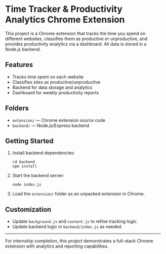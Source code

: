 # Time Tracker & Productivity Analytics Chrome Extension

This project is a Chrome extension that tracks the time you spend on different websites, classifies them as productive or unproductive, and provides productivity analytics via a dashboard. All data is stored in a Node.js backend.

## Features
- Tracks time spent on each website
- Classifies sites as productive/unproductive
- Backend for data storage and analytics
- Dashboard for weekly productivity reports

## Folders
- `extension/` — Chrome extension source code
- `backend/` — Node.js/Express backend

## Getting Started
1. Install backend dependencies:
   ```
   cd backend
   npm install
   ```
2. Start the backend server:
   ```
   node index.js
   ```
3. Load the `extension/` folder as an unpacked extension in Chrome.

## Customization
- Update `background.js` and `content.js` to refine tracking logic.
- Update backend logic in `backend/index.js` as needed.

---

For internship completion, this project demonstrates a full-stack Chrome extension with analytics and reporting capabilities.
